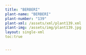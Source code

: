 ```yaml
---
title: "BERBERI"
plant-name: "BERBERI"
plant-number: "139"
plant-xml: /assets/xml/plant139.xml
plant-img: /assets/img/plant139.jpg
layout: single-xml
toc:true


---
```

